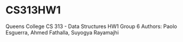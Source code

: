 # CS313HW1
Queens College CS 313 - Data Structures HW1 Group 6
Authors: Paolo Esguerra, Ahmed Fathalla, Suyogya Rayamajhi
